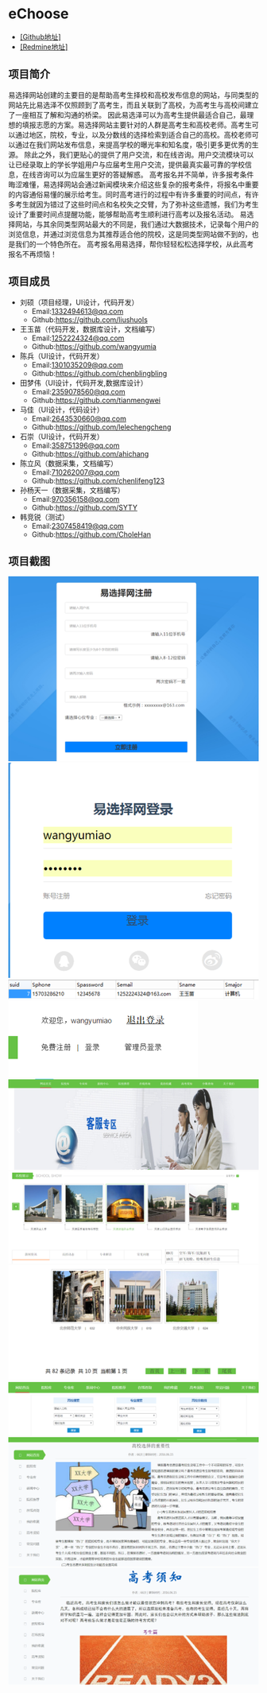 # eChoose<br/>
* [[Github地址]](https://github.com/liushuols/eChoose)
* [[Redmine地址]](http://10.7.1.5/projects/bigdata_echoose)
## 项目简介

   易选择网站创建的主要目的是帮助高考生择校和高校发布信息的网站，与同类型的网站先比易选泽不仅照顾到了高考生，而且关联到了高校，为高考生与高校间建立了一座相互了解和沟通的桥梁。
   因此易选泽可以为高考生提供最适合自己，最理想的填报志愿的方案。易选择网站主要针对的人群是高考生和高校老师。高考生可以通过地区，院校，专业，以及分数线的选择检索到适合自己的高校。高校老师可以通过在我们网站发布信息，来提高学校的曝光率和知名度，吸引更多更优秀的生源。
   除此之外，我们更贴心的提供了用户交流，和在线咨询。用户交流模块可以让已经录取上的学长学姐用户与应届考生用户交流，提供最真实最可靠的学校信息，在线咨询可以为应届生更好的答疑解惑。
   高考报名并不简单，许多报考条件晦涩难懂，易选择网站会通过新闻模块来介绍这些复杂的报考条件，将报名中重要的内容通俗易懂的展示给考生。同时高考进行的过程中有许多重要的时间点，有许多考生就因为错过了这些时间点和名校失之交臂，为了弥补这些遗憾，我们为考生设计了重要时间点提醒功能，能够帮助高考生顺利进行高考以及报名活动。
   易选择网站，与其余同类型网站最大的不同是，我们通过大数据技术，记录每个用户的浏览信息，并通过浏览信息为其推荐适合他的院校，这是同类型网站做不到的，也是我们的一个特色所在。
   高考报名用易选择，帮你轻轻松松选择学校，从此高考报名不再烦恼！

## 项目成员
* 刘硕（项目经理，UI设计，代码开发）
	 * Email:1332494613@qq.com
	 * Github:https://github.com/liushuols
* 王玉苗（代码开发，数据库设计，文档编写）
	 * Email:1252224324@qq.com
	 * Github:https://github.com/wangyumia
* 陈兵（UI设计，代码开发）
	 * Email:1301035209@qq.com
	 * Github:https://github.com/chenblingbling
* 田梦伟（UI设计，代码开发,数据库设计）
	 * Email:2359078560@qq.com
	 * Github:https://github.com/tianmengwei
* 马佳（UI设计，代码设计）
	 * Email:2643530660@qq.com
	 * Github:https://github.com/lelechengcheng
* 石崇（UI设计，代码开发）
	 * Email:358751396@qq.com
	 * Github:https://github.com/ahichang
* 陈立风（数据采集，文档编写）
	 * Email:710262007@qq.com
	 * Github:https://github.com/chenlifeng123
* 孙杨天一（数据采集，文档编写）
	 * Email:970356158@qq.com
	 * Github:https://github.com/SYTY
* 韩竞锐（测试）
	 * Email:2307458419@qq.com
	 * Github:https://github.com/CholeHan
## 项目截图
![注册](https://github.com/liushuols/eChoose/blob/master/img/%E6%B3%A8%E5%86%8C.png)<br/>
![](https://github.com/liushuols/eChoose/blob/master/img/%E7%99%BB%E5%BD%95.png)<br/>
![](https://github.com/liushuols/eChoose/blob/master/img/%E6%95%B0%E6%8D%AE%E5%BA%93.png)<br/>
![](https://github.com/liushuols/eChoose/blob/master/img/%E9%A6%96%E9%A1%B51.png)<br/>
![](https://github.com/liushuols/eChoose/blob/master/img/%E9%A6%96%E9%A1%B52.png)<br/>
![](https://github.com/liushuols/eChoose/blob/master/img/%E9%A6%96%E9%A1%B53.png)<br/>
![](https://github.com/liushuols/eChoose/blob/master/img/%E9%99%A2%E6%A0%A1%E5%BA%93%E5%88%86%E9%A1%B5%E5%8A%9F%E8%83%BD.png)<br/>
![](https://github.com/liushuols/eChoose/blob/master/img/%E9%99%A2%E6%A0%A1%E6%8E%A8%E8%8D%90%E7%95%8C%E9%9D%A2.png)<br/>
![](https://github.com/liushuols/eChoose/blob/master/img/%E9%AB%98%E8%80%83%E9%80%89%E6%8B%A9%E7%9A%84%E9%87%8D%E8%A6%81%E6%80%A7.png)<br/>
![](https://github.com/liushuols/eChoose/blob/master/img/%E9%AB%98%E8%80%83%E9%A1%BB%E7%9F%A5%E9%A1%B5%E9%9D%A2.png)<br/>

